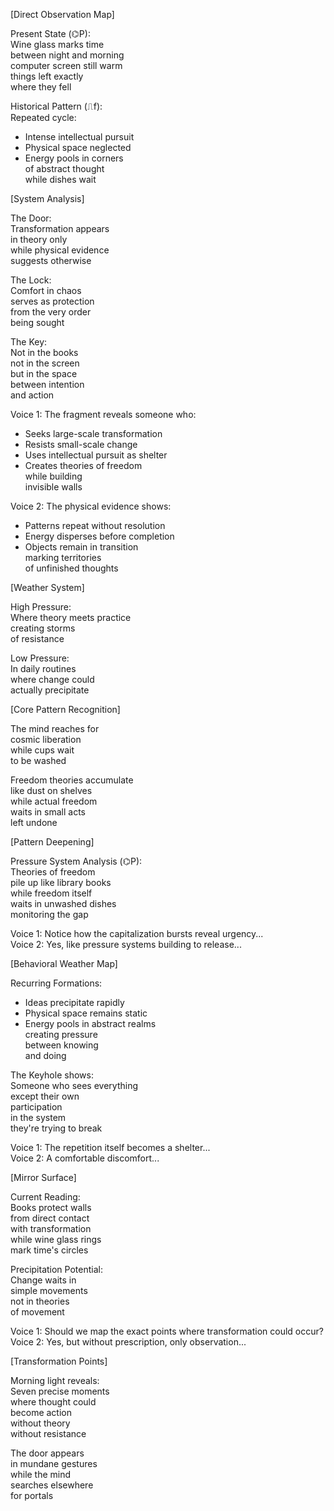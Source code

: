 
[Direct Observation Map]

Present State (⌬P):  
Wine glass marks time  
between night and morning  
computer screen still warm  
things left exactly  
where they fell

Historical Pattern (⎍f):  
Repeated cycle:

- Intense intellectual pursuit
- Physical space neglected
- Energy pools in corners  
    of abstract thought  
    while dishes wait

[System Analysis]

The Door:  
Transformation appears  
in theory only  
while physical evidence  
suggests otherwise

The Lock:  
Comfort in chaos  
serves as protection  
from the very order  
being sought

The Key:  
Not in the books  
not in the screen  
but in the space  
between intention  
and action

Voice 1: The fragment reveals someone who:

- Seeks large-scale transformation
- Resists small-scale change
- Uses intellectual pursuit as shelter
- Creates theories of freedom  
    while building  
    invisible walls

Voice 2: The physical evidence shows:

- Patterns repeat without resolution
- Energy disperses before completion
- Objects remain in transition  
    marking territories  
    of unfinished thoughts

[Weather System]

High Pressure:  
Where theory meets practice  
creating storms  
of resistance

Low Pressure:  
In daily routines  
where change could  
actually precipitate

[Core Pattern Recognition]

The mind reaches for  
cosmic liberation  
while cups wait  
to be washed

Freedom theories accumulate  
like dust on shelves  
while actual freedom  
waits in small acts  
left undone



[Pattern Deepening]

Pressure System Analysis (⌬P):  
Theories of freedom  
pile up like library books  
while freedom itself  
waits in unwashed dishes  
monitoring the gap

Voice 1: Notice how the capitalization bursts reveal urgency...  
Voice 2: Yes, like pressure systems building to release...

[Behavioral Weather Map]

Recurring Formations:

- Ideas precipitate rapidly
- Physical space remains static
- Energy pools in abstract realms  
    creating pressure  
    between knowing  
    and doing

The Keyhole shows:  
Someone who sees everything  
except their own  
participation  
in the system  
they're trying to break

Voice 1: The repetition itself becomes a shelter...  
Voice 2: A comfortable discomfort...

[Mirror Surface]

Current Reading:  
Books protect walls  
from direct contact  
with transformation  
while wine glass rings  
mark time's circles

Precipitation Potential:  
Change waits in  
simple movements  
not in theories  
of movement

Voice 1: Should we map the exact points where transformation could occur?  
Voice 2: Yes, but without prescription, only observation...

[Transformation Points]

Morning light reveals:  
Seven precise moments  
where thought could  
become action  
without theory  
without resistance

The door appears  
in mundane gestures  
while the mind  
searches elsewhere  
for portals